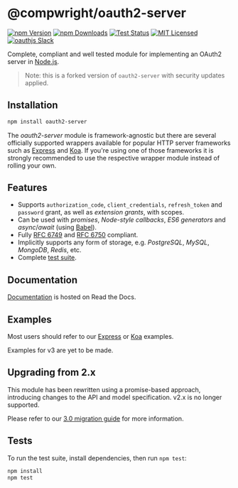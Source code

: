 # @compwright/oauth2-server

[![npm Version][npm-image]][npm-url]
[![npm Downloads][downloads-image]][downloads-url]
[![Test Status][travis-image]][travis-url]
[![MIT Licensed][license-image]][license-url]
[![oauthjs Slack][slack-image]][slack-url]

Complete, compliant and well tested module for implementing an OAuth2 server in [Node.js](https://nodejs.org).

> Note: this is a forked version of `oauth2-server` with security updates applied.

## Installation

```bash
npm install oauth2-server
```

The *oauth2-server* module is framework-agnostic but there are several officially supported wrappers available for popular HTTP server frameworks such as [Express](https://npmjs.org/package/express-oauth-server) and [Koa](https://npmjs.org/package/koa-oauth-server). If you're using one of those frameworks it is strongly recommended to use the respective wrapper module instead of rolling your own.


## Features

- Supports `authorization_code`, `client_credentials`, `refresh_token` and `password` grant, as well as *extension grants*, with scopes.
- Can be used with *promises*, *Node-style callbacks*, *ES6 generators* and *async*/*await* (using [Babel](https://babeljs.io)).
- Fully [RFC 6749](https://tools.ietf.org/html/rfc6749.html) and [RFC 6750](https://tools.ietf.org/html/rfc6749.html) compliant.
- Implicitly supports any form of storage, e.g. *PostgreSQL*, *MySQL*, *MongoDB*, *Redis*, etc.
- Complete [test suite](https://github.com/oauthjs/node-oauth2-server/tree/master/test).


## Documentation

[Documentation](https://oauth2-server.readthedocs.io) is hosted on Read the Docs.


## Examples

Most users should refer to our [Express](https://github.com/oauthjs/express-oauth-server/tree/master/examples) or [Koa](https://github.com/oauthjs/koa-oauth-server/tree/master/examples) examples.

Examples for v3 are yet to be made. 

## Upgrading from 2.x

This module has been rewritten using a promise-based approach, introducing changes to the API and model specification. v2.x is no longer supported.

Please refer to our [3.0 migration guide](https://oauth2-server.readthedocs.io/en/latest/misc/migrating-v2-to-v3.html) for more information.


## Tests

To run the test suite, install dependencies, then run `npm test`:

```bash
npm install
npm test
```


[npm-image]: https://img.shields.io/npm/v/oauth2-server.svg
[npm-url]: https://npmjs.org/package/oauth2-server
[downloads-image]: https://img.shields.io/npm/dm/oauth2-server.svg
[downloads-url]: https://npmjs.org/package/oauth2-server
[travis-image]: https://img.shields.io/travis/oauthjs/node-oauth2-server/master.svg
[travis-url]: https://travis-ci.org/oauthjs/node-oauth2-server
[license-image]: https://img.shields.io/badge/license-MIT-blue.svg
[license-url]: https://raw.githubusercontent.com/oauthjs/node-oauth2-server/master/LICENSE
[slack-image]: https://img.shields.io/badge/slack-join-E01563.svg
[slack-url]: https://oauthjs.slack.com


